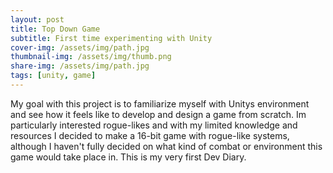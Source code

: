 ```yaml
---
layout: post
title: Top Down Game
subtitle: First time experimenting with Unity
cover-img: /assets/img/path.jpg
thumbnail-img: /assets/img/thumb.png
share-img: /assets/img/path.jpg
tags: [unity, game]
---
```


My goal with this project is to familiarize myself with Unitys environment and see how it feels like to develop and design a game from scratch. Im particularly interested rogue-likes and with my limited knowledge and resources I decided to make a 16-bit game with rogue-like systems, although I haven't fully decided on what kind of combat or environment this game would take place in. This is my very first Dev Diary.
